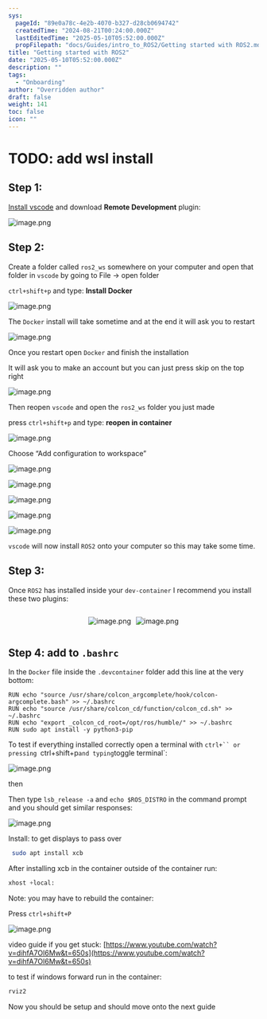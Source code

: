 ```yaml
---
sys:
  pageId: "89e0a78c-4e2b-4070-b327-d28cb0694742"
  createdTime: "2024-08-21T00:24:00.000Z"
  lastEditedTime: "2025-05-10T05:52:00.000Z"
  propFilepath: "docs/Guides/intro_to_ROS2/Getting started with ROS2.md"
title: "Getting started with ROS2"
date: "2025-05-10T05:52:00.000Z"
description: ""
tags:
  - "Onboarding"
author: "Overridden author"
draft: false
weight: 141
toc: false
icon: ""
---
```


# TODO: add wsl install

## Step 1:

[Install vscode](https://code.visualstudio.com/download) and download **Remote Development** plugin:

![image.png](https://prod-files-secure.s3.us-west-2.amazonaws.com/d518164a-d88e-44d1-a4ee-3adb3bd8bce0/efb52993-1881-4a40-b95e-6f020334f022/image.png?X-Amz-Algorithm=AWS4-HMAC-SHA256&X-Amz-Content-Sha256=UNSIGNED-PAYLOAD&X-Amz-Credential=ASIAZI2LB466ZGF44QDO%2F20250716%2Fus-west-2%2Fs3%2Faws4_request&X-Amz-Date=20250716T133018Z&X-Amz-Expires=3600&X-Amz-Security-Token=IQoJb3JpZ2luX2VjEEMaCXVzLXdlc3QtMiJGMEQCIELMup28MZsOutASSrFriFEGs6A7Iw2VnqmY2QVVxTbLAiA9R1RM8srTTwPn8IREFW67TSUnDkcR87OKqaiDvC9bHSr%2FAwhcEAAaDDYzNzQyMzE4MzgwNSIMLO2AUiQZCSVRieffKtwDzXrFY3XGskEQ1Hss308X4EQ%2FlxhPkgHs%2BP5XwxDlvXAcqhYPvA35SYkchUV8zhK1cCaV4pvDrSh6JMnshL8YfR6I8T4pk7jrd0lUn1gsoGToCWmE4xnkCSxoUsLhvLiL9NQIcIYZ7%2BCJDrCUIxo8REqifycmM%2FZRWO1BaVpyjISeGy0Im6bQW%2B4fcyXbWgByZ0%2FCsxIB%2F0buXtOcd99n91zyeqwi1AAEVoN3NOo1039PLspteGDoHuEwXy3wJlWUbxsWgXuFh%2BfUlHwAUXyorVyOOXrXjLJ9d2ZA5z5QB90z72l7yV2V%2FCd1ubwnj4kskPhkfdR3wpsmm9mO7el2fUkyXte%2BGUgE5NI0w%2BrDhZ5h5iixkzRjkcgVybDiI0TEXw8mpBFrQzwPT8HrYQAxAHUcNyH6Z6%2FA0z0NABlcAaWw0knDkzsup9bvvD029yf5B893qxyB6XUFjNOscVLwxknF41luw8bgwXm%2BxEPjjtMFFJu5NPvv7EoGWTVLowrHdmnPOkc5dNEE2Przfn046tHiHuyjNKWUmjKy4JJ4WmX8gm23ru%2BNbuli%2BcYq6ghzqfO2qEbMUVyMgTTsljsjim03PxlAwC%2Bc314YE6Utld0%2BRRlMuKUucOIeeMAwqJPewwY6pgGM2QJ2ezY3woPO7zzegDyYxx%2B0q7Wx0BG06HnP4LlOekc8gA%2Fg6gmAxro1ypi1rB7XtYXQhF5nK9wDkQ4Gi8bbzffAKc6z5Nm2e8cEjej5uVRFVQS4LjYUtNaulsmTNZ0nLvPfHKmSuOgpH2wFEYELLp4M3aA8wr5Ph9RbcOv2nnIRFe9kGB1dARex%2FY9ynKttKW6HhTcebhnRg3KtoScjolrtgVVb&X-Amz-Signature=7c198bacd240153e792b050e51b9aca44af1e56f031e7b0205b1ff3373615d48&X-Amz-SignedHeaders=host&x-amz-checksum-mode=ENABLED&x-id=GetObject)

## Step 2:

Create a folder called `ros2_ws` somewhere on your computer and open that folder in `vscode` by going to File → open folder 

`ctrl+shift+p` and type: **Install Docker**

![image.png](https://prod-files-secure.s3.us-west-2.amazonaws.com/d518164a-d88e-44d1-a4ee-3adb3bd8bce0/2269dc0e-1cd5-47ff-bceb-c04ad9b2eab0/image.png?X-Amz-Algorithm=AWS4-HMAC-SHA256&X-Amz-Content-Sha256=UNSIGNED-PAYLOAD&X-Amz-Credential=ASIAZI2LB466ZGF44QDO%2F20250716%2Fus-west-2%2Fs3%2Faws4_request&X-Amz-Date=20250716T133018Z&X-Amz-Expires=3600&X-Amz-Security-Token=IQoJb3JpZ2luX2VjEEMaCXVzLXdlc3QtMiJGMEQCIELMup28MZsOutASSrFriFEGs6A7Iw2VnqmY2QVVxTbLAiA9R1RM8srTTwPn8IREFW67TSUnDkcR87OKqaiDvC9bHSr%2FAwhcEAAaDDYzNzQyMzE4MzgwNSIMLO2AUiQZCSVRieffKtwDzXrFY3XGskEQ1Hss308X4EQ%2FlxhPkgHs%2BP5XwxDlvXAcqhYPvA35SYkchUV8zhK1cCaV4pvDrSh6JMnshL8YfR6I8T4pk7jrd0lUn1gsoGToCWmE4xnkCSxoUsLhvLiL9NQIcIYZ7%2BCJDrCUIxo8REqifycmM%2FZRWO1BaVpyjISeGy0Im6bQW%2B4fcyXbWgByZ0%2FCsxIB%2F0buXtOcd99n91zyeqwi1AAEVoN3NOo1039PLspteGDoHuEwXy3wJlWUbxsWgXuFh%2BfUlHwAUXyorVyOOXrXjLJ9d2ZA5z5QB90z72l7yV2V%2FCd1ubwnj4kskPhkfdR3wpsmm9mO7el2fUkyXte%2BGUgE5NI0w%2BrDhZ5h5iixkzRjkcgVybDiI0TEXw8mpBFrQzwPT8HrYQAxAHUcNyH6Z6%2FA0z0NABlcAaWw0knDkzsup9bvvD029yf5B893qxyB6XUFjNOscVLwxknF41luw8bgwXm%2BxEPjjtMFFJu5NPvv7EoGWTVLowrHdmnPOkc5dNEE2Przfn046tHiHuyjNKWUmjKy4JJ4WmX8gm23ru%2BNbuli%2BcYq6ghzqfO2qEbMUVyMgTTsljsjim03PxlAwC%2Bc314YE6Utld0%2BRRlMuKUucOIeeMAwqJPewwY6pgGM2QJ2ezY3woPO7zzegDyYxx%2B0q7Wx0BG06HnP4LlOekc8gA%2Fg6gmAxro1ypi1rB7XtYXQhF5nK9wDkQ4Gi8bbzffAKc6z5Nm2e8cEjej5uVRFVQS4LjYUtNaulsmTNZ0nLvPfHKmSuOgpH2wFEYELLp4M3aA8wr5Ph9RbcOv2nnIRFe9kGB1dARex%2FY9ynKttKW6HhTcebhnRg3KtoScjolrtgVVb&X-Amz-Signature=ee9844f2ba5ddd0cacda9736a522b06aa4b5f1c1f9791d2850b854a1fd2d5995&X-Amz-SignedHeaders=host&x-amz-checksum-mode=ENABLED&x-id=GetObject)

The `Docker` install will take sometime and at the end it will ask you to restart

![image.png](https://prod-files-secure.s3.us-west-2.amazonaws.com/d518164a-d88e-44d1-a4ee-3adb3bd8bce0/ed233f78-be33-4b1f-b89c-9c346c0e961e/image.png?X-Amz-Algorithm=AWS4-HMAC-SHA256&X-Amz-Content-Sha256=UNSIGNED-PAYLOAD&X-Amz-Credential=ASIAZI2LB466ZGF44QDO%2F20250716%2Fus-west-2%2Fs3%2Faws4_request&X-Amz-Date=20250716T133018Z&X-Amz-Expires=3600&X-Amz-Security-Token=IQoJb3JpZ2luX2VjEEMaCXVzLXdlc3QtMiJGMEQCIELMup28MZsOutASSrFriFEGs6A7Iw2VnqmY2QVVxTbLAiA9R1RM8srTTwPn8IREFW67TSUnDkcR87OKqaiDvC9bHSr%2FAwhcEAAaDDYzNzQyMzE4MzgwNSIMLO2AUiQZCSVRieffKtwDzXrFY3XGskEQ1Hss308X4EQ%2FlxhPkgHs%2BP5XwxDlvXAcqhYPvA35SYkchUV8zhK1cCaV4pvDrSh6JMnshL8YfR6I8T4pk7jrd0lUn1gsoGToCWmE4xnkCSxoUsLhvLiL9NQIcIYZ7%2BCJDrCUIxo8REqifycmM%2FZRWO1BaVpyjISeGy0Im6bQW%2B4fcyXbWgByZ0%2FCsxIB%2F0buXtOcd99n91zyeqwi1AAEVoN3NOo1039PLspteGDoHuEwXy3wJlWUbxsWgXuFh%2BfUlHwAUXyorVyOOXrXjLJ9d2ZA5z5QB90z72l7yV2V%2FCd1ubwnj4kskPhkfdR3wpsmm9mO7el2fUkyXte%2BGUgE5NI0w%2BrDhZ5h5iixkzRjkcgVybDiI0TEXw8mpBFrQzwPT8HrYQAxAHUcNyH6Z6%2FA0z0NABlcAaWw0knDkzsup9bvvD029yf5B893qxyB6XUFjNOscVLwxknF41luw8bgwXm%2BxEPjjtMFFJu5NPvv7EoGWTVLowrHdmnPOkc5dNEE2Przfn046tHiHuyjNKWUmjKy4JJ4WmX8gm23ru%2BNbuli%2BcYq6ghzqfO2qEbMUVyMgTTsljsjim03PxlAwC%2Bc314YE6Utld0%2BRRlMuKUucOIeeMAwqJPewwY6pgGM2QJ2ezY3woPO7zzegDyYxx%2B0q7Wx0BG06HnP4LlOekc8gA%2Fg6gmAxro1ypi1rB7XtYXQhF5nK9wDkQ4Gi8bbzffAKc6z5Nm2e8cEjej5uVRFVQS4LjYUtNaulsmTNZ0nLvPfHKmSuOgpH2wFEYELLp4M3aA8wr5Ph9RbcOv2nnIRFe9kGB1dARex%2FY9ynKttKW6HhTcebhnRg3KtoScjolrtgVVb&X-Amz-Signature=df6ab20629b317411dca5fba0b2bac535017e9bc94f54ac6664637b42b31d9a1&X-Amz-SignedHeaders=host&x-amz-checksum-mode=ENABLED&x-id=GetObject)

Once you restart open `Docker` and finish the installation

It will ask you to make an account but you can just press skip on the top right

![image.png](https://prod-files-secure.s3.us-west-2.amazonaws.com/d518164a-d88e-44d1-a4ee-3adb3bd8bce0/21010ad9-1659-4fd9-9f59-9932a09b2a3d/image.png?X-Amz-Algorithm=AWS4-HMAC-SHA256&X-Amz-Content-Sha256=UNSIGNED-PAYLOAD&X-Amz-Credential=ASIAZI2LB466ZGF44QDO%2F20250716%2Fus-west-2%2Fs3%2Faws4_request&X-Amz-Date=20250716T133018Z&X-Amz-Expires=3600&X-Amz-Security-Token=IQoJb3JpZ2luX2VjEEMaCXVzLXdlc3QtMiJGMEQCIELMup28MZsOutASSrFriFEGs6A7Iw2VnqmY2QVVxTbLAiA9R1RM8srTTwPn8IREFW67TSUnDkcR87OKqaiDvC9bHSr%2FAwhcEAAaDDYzNzQyMzE4MzgwNSIMLO2AUiQZCSVRieffKtwDzXrFY3XGskEQ1Hss308X4EQ%2FlxhPkgHs%2BP5XwxDlvXAcqhYPvA35SYkchUV8zhK1cCaV4pvDrSh6JMnshL8YfR6I8T4pk7jrd0lUn1gsoGToCWmE4xnkCSxoUsLhvLiL9NQIcIYZ7%2BCJDrCUIxo8REqifycmM%2FZRWO1BaVpyjISeGy0Im6bQW%2B4fcyXbWgByZ0%2FCsxIB%2F0buXtOcd99n91zyeqwi1AAEVoN3NOo1039PLspteGDoHuEwXy3wJlWUbxsWgXuFh%2BfUlHwAUXyorVyOOXrXjLJ9d2ZA5z5QB90z72l7yV2V%2FCd1ubwnj4kskPhkfdR3wpsmm9mO7el2fUkyXte%2BGUgE5NI0w%2BrDhZ5h5iixkzRjkcgVybDiI0TEXw8mpBFrQzwPT8HrYQAxAHUcNyH6Z6%2FA0z0NABlcAaWw0knDkzsup9bvvD029yf5B893qxyB6XUFjNOscVLwxknF41luw8bgwXm%2BxEPjjtMFFJu5NPvv7EoGWTVLowrHdmnPOkc5dNEE2Przfn046tHiHuyjNKWUmjKy4JJ4WmX8gm23ru%2BNbuli%2BcYq6ghzqfO2qEbMUVyMgTTsljsjim03PxlAwC%2Bc314YE6Utld0%2BRRlMuKUucOIeeMAwqJPewwY6pgGM2QJ2ezY3woPO7zzegDyYxx%2B0q7Wx0BG06HnP4LlOekc8gA%2Fg6gmAxro1ypi1rB7XtYXQhF5nK9wDkQ4Gi8bbzffAKc6z5Nm2e8cEjej5uVRFVQS4LjYUtNaulsmTNZ0nLvPfHKmSuOgpH2wFEYELLp4M3aA8wr5Ph9RbcOv2nnIRFe9kGB1dARex%2FY9ynKttKW6HhTcebhnRg3KtoScjolrtgVVb&X-Amz-Signature=8504df1886e2b51553e640b75e8d4b5ef9c615e1d322a879997dc1bde867cfe7&X-Amz-SignedHeaders=host&x-amz-checksum-mode=ENABLED&x-id=GetObject)

Then reopen `vscode` and open the `ros2_ws` folder you just made

press `ctrl+shift+p` and type: **reopen in container**

![image.png](https://prod-files-secure.s3.us-west-2.amazonaws.com/d518164a-d88e-44d1-a4ee-3adb3bd8bce0/4e93b8c2-41ad-488c-8095-c74205196118/image.png?X-Amz-Algorithm=AWS4-HMAC-SHA256&X-Amz-Content-Sha256=UNSIGNED-PAYLOAD&X-Amz-Credential=ASIAZI2LB466ZGF44QDO%2F20250716%2Fus-west-2%2Fs3%2Faws4_request&X-Amz-Date=20250716T133018Z&X-Amz-Expires=3600&X-Amz-Security-Token=IQoJb3JpZ2luX2VjEEMaCXVzLXdlc3QtMiJGMEQCIELMup28MZsOutASSrFriFEGs6A7Iw2VnqmY2QVVxTbLAiA9R1RM8srTTwPn8IREFW67TSUnDkcR87OKqaiDvC9bHSr%2FAwhcEAAaDDYzNzQyMzE4MzgwNSIMLO2AUiQZCSVRieffKtwDzXrFY3XGskEQ1Hss308X4EQ%2FlxhPkgHs%2BP5XwxDlvXAcqhYPvA35SYkchUV8zhK1cCaV4pvDrSh6JMnshL8YfR6I8T4pk7jrd0lUn1gsoGToCWmE4xnkCSxoUsLhvLiL9NQIcIYZ7%2BCJDrCUIxo8REqifycmM%2FZRWO1BaVpyjISeGy0Im6bQW%2B4fcyXbWgByZ0%2FCsxIB%2F0buXtOcd99n91zyeqwi1AAEVoN3NOo1039PLspteGDoHuEwXy3wJlWUbxsWgXuFh%2BfUlHwAUXyorVyOOXrXjLJ9d2ZA5z5QB90z72l7yV2V%2FCd1ubwnj4kskPhkfdR3wpsmm9mO7el2fUkyXte%2BGUgE5NI0w%2BrDhZ5h5iixkzRjkcgVybDiI0TEXw8mpBFrQzwPT8HrYQAxAHUcNyH6Z6%2FA0z0NABlcAaWw0knDkzsup9bvvD029yf5B893qxyB6XUFjNOscVLwxknF41luw8bgwXm%2BxEPjjtMFFJu5NPvv7EoGWTVLowrHdmnPOkc5dNEE2Przfn046tHiHuyjNKWUmjKy4JJ4WmX8gm23ru%2BNbuli%2BcYq6ghzqfO2qEbMUVyMgTTsljsjim03PxlAwC%2Bc314YE6Utld0%2BRRlMuKUucOIeeMAwqJPewwY6pgGM2QJ2ezY3woPO7zzegDyYxx%2B0q7Wx0BG06HnP4LlOekc8gA%2Fg6gmAxro1ypi1rB7XtYXQhF5nK9wDkQ4Gi8bbzffAKc6z5Nm2e8cEjej5uVRFVQS4LjYUtNaulsmTNZ0nLvPfHKmSuOgpH2wFEYELLp4M3aA8wr5Ph9RbcOv2nnIRFe9kGB1dARex%2FY9ynKttKW6HhTcebhnRg3KtoScjolrtgVVb&X-Amz-Signature=dbfaaada0fb46f0b2761bdd81af31f4ca354af890a0e5f8b62a5c942319bd2fb&X-Amz-SignedHeaders=host&x-amz-checksum-mode=ENABLED&x-id=GetObject)

Choose “Add configuration to workspace”

![image.png](https://prod-files-secure.s3.us-west-2.amazonaws.com/d518164a-d88e-44d1-a4ee-3adb3bd8bce0/9560b282-5060-4989-ba37-97e7b2c22476/image.png?X-Amz-Algorithm=AWS4-HMAC-SHA256&X-Amz-Content-Sha256=UNSIGNED-PAYLOAD&X-Amz-Credential=ASIAZI2LB466ZGF44QDO%2F20250716%2Fus-west-2%2Fs3%2Faws4_request&X-Amz-Date=20250716T133018Z&X-Amz-Expires=3600&X-Amz-Security-Token=IQoJb3JpZ2luX2VjEEMaCXVzLXdlc3QtMiJGMEQCIELMup28MZsOutASSrFriFEGs6A7Iw2VnqmY2QVVxTbLAiA9R1RM8srTTwPn8IREFW67TSUnDkcR87OKqaiDvC9bHSr%2FAwhcEAAaDDYzNzQyMzE4MzgwNSIMLO2AUiQZCSVRieffKtwDzXrFY3XGskEQ1Hss308X4EQ%2FlxhPkgHs%2BP5XwxDlvXAcqhYPvA35SYkchUV8zhK1cCaV4pvDrSh6JMnshL8YfR6I8T4pk7jrd0lUn1gsoGToCWmE4xnkCSxoUsLhvLiL9NQIcIYZ7%2BCJDrCUIxo8REqifycmM%2FZRWO1BaVpyjISeGy0Im6bQW%2B4fcyXbWgByZ0%2FCsxIB%2F0buXtOcd99n91zyeqwi1AAEVoN3NOo1039PLspteGDoHuEwXy3wJlWUbxsWgXuFh%2BfUlHwAUXyorVyOOXrXjLJ9d2ZA5z5QB90z72l7yV2V%2FCd1ubwnj4kskPhkfdR3wpsmm9mO7el2fUkyXte%2BGUgE5NI0w%2BrDhZ5h5iixkzRjkcgVybDiI0TEXw8mpBFrQzwPT8HrYQAxAHUcNyH6Z6%2FA0z0NABlcAaWw0knDkzsup9bvvD029yf5B893qxyB6XUFjNOscVLwxknF41luw8bgwXm%2BxEPjjtMFFJu5NPvv7EoGWTVLowrHdmnPOkc5dNEE2Przfn046tHiHuyjNKWUmjKy4JJ4WmX8gm23ru%2BNbuli%2BcYq6ghzqfO2qEbMUVyMgTTsljsjim03PxlAwC%2Bc314YE6Utld0%2BRRlMuKUucOIeeMAwqJPewwY6pgGM2QJ2ezY3woPO7zzegDyYxx%2B0q7Wx0BG06HnP4LlOekc8gA%2Fg6gmAxro1ypi1rB7XtYXQhF5nK9wDkQ4Gi8bbzffAKc6z5Nm2e8cEjej5uVRFVQS4LjYUtNaulsmTNZ0nLvPfHKmSuOgpH2wFEYELLp4M3aA8wr5Ph9RbcOv2nnIRFe9kGB1dARex%2FY9ynKttKW6HhTcebhnRg3KtoScjolrtgVVb&X-Amz-Signature=d8341a12a5812636ca2afd1e9fcbcfad98ccf88d7b95e335a9af3d27c673f667&X-Amz-SignedHeaders=host&x-amz-checksum-mode=ENABLED&x-id=GetObject)

![image.png](https://prod-files-secure.s3.us-west-2.amazonaws.com/d518164a-d88e-44d1-a4ee-3adb3bd8bce0/2ee63f81-886b-48e8-a553-dc6e5eac99e4/image.png?X-Amz-Algorithm=AWS4-HMAC-SHA256&X-Amz-Content-Sha256=UNSIGNED-PAYLOAD&X-Amz-Credential=ASIAZI2LB466ZGF44QDO%2F20250716%2Fus-west-2%2Fs3%2Faws4_request&X-Amz-Date=20250716T133018Z&X-Amz-Expires=3600&X-Amz-Security-Token=IQoJb3JpZ2luX2VjEEMaCXVzLXdlc3QtMiJGMEQCIELMup28MZsOutASSrFriFEGs6A7Iw2VnqmY2QVVxTbLAiA9R1RM8srTTwPn8IREFW67TSUnDkcR87OKqaiDvC9bHSr%2FAwhcEAAaDDYzNzQyMzE4MzgwNSIMLO2AUiQZCSVRieffKtwDzXrFY3XGskEQ1Hss308X4EQ%2FlxhPkgHs%2BP5XwxDlvXAcqhYPvA35SYkchUV8zhK1cCaV4pvDrSh6JMnshL8YfR6I8T4pk7jrd0lUn1gsoGToCWmE4xnkCSxoUsLhvLiL9NQIcIYZ7%2BCJDrCUIxo8REqifycmM%2FZRWO1BaVpyjISeGy0Im6bQW%2B4fcyXbWgByZ0%2FCsxIB%2F0buXtOcd99n91zyeqwi1AAEVoN3NOo1039PLspteGDoHuEwXy3wJlWUbxsWgXuFh%2BfUlHwAUXyorVyOOXrXjLJ9d2ZA5z5QB90z72l7yV2V%2FCd1ubwnj4kskPhkfdR3wpsmm9mO7el2fUkyXte%2BGUgE5NI0w%2BrDhZ5h5iixkzRjkcgVybDiI0TEXw8mpBFrQzwPT8HrYQAxAHUcNyH6Z6%2FA0z0NABlcAaWw0knDkzsup9bvvD029yf5B893qxyB6XUFjNOscVLwxknF41luw8bgwXm%2BxEPjjtMFFJu5NPvv7EoGWTVLowrHdmnPOkc5dNEE2Przfn046tHiHuyjNKWUmjKy4JJ4WmX8gm23ru%2BNbuli%2BcYq6ghzqfO2qEbMUVyMgTTsljsjim03PxlAwC%2Bc314YE6Utld0%2BRRlMuKUucOIeeMAwqJPewwY6pgGM2QJ2ezY3woPO7zzegDyYxx%2B0q7Wx0BG06HnP4LlOekc8gA%2Fg6gmAxro1ypi1rB7XtYXQhF5nK9wDkQ4Gi8bbzffAKc6z5Nm2e8cEjej5uVRFVQS4LjYUtNaulsmTNZ0nLvPfHKmSuOgpH2wFEYELLp4M3aA8wr5Ph9RbcOv2nnIRFe9kGB1dARex%2FY9ynKttKW6HhTcebhnRg3KtoScjolrtgVVb&X-Amz-Signature=7a938fd4af11b1569c3270760bfd1422666f88f8e8ce69bd52f3dbc1a21b1ecb&X-Amz-SignedHeaders=host&x-amz-checksum-mode=ENABLED&x-id=GetObject)

![image.png](https://prod-files-secure.s3.us-west-2.amazonaws.com/d518164a-d88e-44d1-a4ee-3adb3bd8bce0/ae1580b2-b048-407e-aed9-b584224a7a04/image.png?X-Amz-Algorithm=AWS4-HMAC-SHA256&X-Amz-Content-Sha256=UNSIGNED-PAYLOAD&X-Amz-Credential=ASIAZI2LB466ZGF44QDO%2F20250716%2Fus-west-2%2Fs3%2Faws4_request&X-Amz-Date=20250716T133018Z&X-Amz-Expires=3600&X-Amz-Security-Token=IQoJb3JpZ2luX2VjEEMaCXVzLXdlc3QtMiJGMEQCIELMup28MZsOutASSrFriFEGs6A7Iw2VnqmY2QVVxTbLAiA9R1RM8srTTwPn8IREFW67TSUnDkcR87OKqaiDvC9bHSr%2FAwhcEAAaDDYzNzQyMzE4MzgwNSIMLO2AUiQZCSVRieffKtwDzXrFY3XGskEQ1Hss308X4EQ%2FlxhPkgHs%2BP5XwxDlvXAcqhYPvA35SYkchUV8zhK1cCaV4pvDrSh6JMnshL8YfR6I8T4pk7jrd0lUn1gsoGToCWmE4xnkCSxoUsLhvLiL9NQIcIYZ7%2BCJDrCUIxo8REqifycmM%2FZRWO1BaVpyjISeGy0Im6bQW%2B4fcyXbWgByZ0%2FCsxIB%2F0buXtOcd99n91zyeqwi1AAEVoN3NOo1039PLspteGDoHuEwXy3wJlWUbxsWgXuFh%2BfUlHwAUXyorVyOOXrXjLJ9d2ZA5z5QB90z72l7yV2V%2FCd1ubwnj4kskPhkfdR3wpsmm9mO7el2fUkyXte%2BGUgE5NI0w%2BrDhZ5h5iixkzRjkcgVybDiI0TEXw8mpBFrQzwPT8HrYQAxAHUcNyH6Z6%2FA0z0NABlcAaWw0knDkzsup9bvvD029yf5B893qxyB6XUFjNOscVLwxknF41luw8bgwXm%2BxEPjjtMFFJu5NPvv7EoGWTVLowrHdmnPOkc5dNEE2Przfn046tHiHuyjNKWUmjKy4JJ4WmX8gm23ru%2BNbuli%2BcYq6ghzqfO2qEbMUVyMgTTsljsjim03PxlAwC%2Bc314YE6Utld0%2BRRlMuKUucOIeeMAwqJPewwY6pgGM2QJ2ezY3woPO7zzegDyYxx%2B0q7Wx0BG06HnP4LlOekc8gA%2Fg6gmAxro1ypi1rB7XtYXQhF5nK9wDkQ4Gi8bbzffAKc6z5Nm2e8cEjej5uVRFVQS4LjYUtNaulsmTNZ0nLvPfHKmSuOgpH2wFEYELLp4M3aA8wr5Ph9RbcOv2nnIRFe9kGB1dARex%2FY9ynKttKW6HhTcebhnRg3KtoScjolrtgVVb&X-Amz-Signature=c16c5e2e20378ec1fbb4995207dbf17661ca2e87bc086a52694794e6ac8a5f72&X-Amz-SignedHeaders=host&x-amz-checksum-mode=ENABLED&x-id=GetObject)

![image.png](https://prod-files-secure.s3.us-west-2.amazonaws.com/d518164a-d88e-44d1-a4ee-3adb3bd8bce0/53255b28-f75e-430f-b9e3-c0ac8577e42b/image.png?X-Amz-Algorithm=AWS4-HMAC-SHA256&X-Amz-Content-Sha256=UNSIGNED-PAYLOAD&X-Amz-Credential=ASIAZI2LB466ZGF44QDO%2F20250716%2Fus-west-2%2Fs3%2Faws4_request&X-Amz-Date=20250716T133018Z&X-Amz-Expires=3600&X-Amz-Security-Token=IQoJb3JpZ2luX2VjEEMaCXVzLXdlc3QtMiJGMEQCIELMup28MZsOutASSrFriFEGs6A7Iw2VnqmY2QVVxTbLAiA9R1RM8srTTwPn8IREFW67TSUnDkcR87OKqaiDvC9bHSr%2FAwhcEAAaDDYzNzQyMzE4MzgwNSIMLO2AUiQZCSVRieffKtwDzXrFY3XGskEQ1Hss308X4EQ%2FlxhPkgHs%2BP5XwxDlvXAcqhYPvA35SYkchUV8zhK1cCaV4pvDrSh6JMnshL8YfR6I8T4pk7jrd0lUn1gsoGToCWmE4xnkCSxoUsLhvLiL9NQIcIYZ7%2BCJDrCUIxo8REqifycmM%2FZRWO1BaVpyjISeGy0Im6bQW%2B4fcyXbWgByZ0%2FCsxIB%2F0buXtOcd99n91zyeqwi1AAEVoN3NOo1039PLspteGDoHuEwXy3wJlWUbxsWgXuFh%2BfUlHwAUXyorVyOOXrXjLJ9d2ZA5z5QB90z72l7yV2V%2FCd1ubwnj4kskPhkfdR3wpsmm9mO7el2fUkyXte%2BGUgE5NI0w%2BrDhZ5h5iixkzRjkcgVybDiI0TEXw8mpBFrQzwPT8HrYQAxAHUcNyH6Z6%2FA0z0NABlcAaWw0knDkzsup9bvvD029yf5B893qxyB6XUFjNOscVLwxknF41luw8bgwXm%2BxEPjjtMFFJu5NPvv7EoGWTVLowrHdmnPOkc5dNEE2Przfn046tHiHuyjNKWUmjKy4JJ4WmX8gm23ru%2BNbuli%2BcYq6ghzqfO2qEbMUVyMgTTsljsjim03PxlAwC%2Bc314YE6Utld0%2BRRlMuKUucOIeeMAwqJPewwY6pgGM2QJ2ezY3woPO7zzegDyYxx%2B0q7Wx0BG06HnP4LlOekc8gA%2Fg6gmAxro1ypi1rB7XtYXQhF5nK9wDkQ4Gi8bbzffAKc6z5Nm2e8cEjej5uVRFVQS4LjYUtNaulsmTNZ0nLvPfHKmSuOgpH2wFEYELLp4M3aA8wr5Ph9RbcOv2nnIRFe9kGB1dARex%2FY9ynKttKW6HhTcebhnRg3KtoScjolrtgVVb&X-Amz-Signature=b24dbd60955c368a7abf2a7a1f33c38fdd66ad8033aee1f2463a3dccf43cc214&X-Amz-SignedHeaders=host&x-amz-checksum-mode=ENABLED&x-id=GetObject)

![image.png](https://prod-files-secure.s3.us-west-2.amazonaws.com/d518164a-d88e-44d1-a4ee-3adb3bd8bce0/7c562767-5af9-4ffb-97d1-327bcdf4ee00/image.png?X-Amz-Algorithm=AWS4-HMAC-SHA256&X-Amz-Content-Sha256=UNSIGNED-PAYLOAD&X-Amz-Credential=ASIAZI2LB466ZGF44QDO%2F20250716%2Fus-west-2%2Fs3%2Faws4_request&X-Amz-Date=20250716T133018Z&X-Amz-Expires=3600&X-Amz-Security-Token=IQoJb3JpZ2luX2VjEEMaCXVzLXdlc3QtMiJGMEQCIELMup28MZsOutASSrFriFEGs6A7Iw2VnqmY2QVVxTbLAiA9R1RM8srTTwPn8IREFW67TSUnDkcR87OKqaiDvC9bHSr%2FAwhcEAAaDDYzNzQyMzE4MzgwNSIMLO2AUiQZCSVRieffKtwDzXrFY3XGskEQ1Hss308X4EQ%2FlxhPkgHs%2BP5XwxDlvXAcqhYPvA35SYkchUV8zhK1cCaV4pvDrSh6JMnshL8YfR6I8T4pk7jrd0lUn1gsoGToCWmE4xnkCSxoUsLhvLiL9NQIcIYZ7%2BCJDrCUIxo8REqifycmM%2FZRWO1BaVpyjISeGy0Im6bQW%2B4fcyXbWgByZ0%2FCsxIB%2F0buXtOcd99n91zyeqwi1AAEVoN3NOo1039PLspteGDoHuEwXy3wJlWUbxsWgXuFh%2BfUlHwAUXyorVyOOXrXjLJ9d2ZA5z5QB90z72l7yV2V%2FCd1ubwnj4kskPhkfdR3wpsmm9mO7el2fUkyXte%2BGUgE5NI0w%2BrDhZ5h5iixkzRjkcgVybDiI0TEXw8mpBFrQzwPT8HrYQAxAHUcNyH6Z6%2FA0z0NABlcAaWw0knDkzsup9bvvD029yf5B893qxyB6XUFjNOscVLwxknF41luw8bgwXm%2BxEPjjtMFFJu5NPvv7EoGWTVLowrHdmnPOkc5dNEE2Przfn046tHiHuyjNKWUmjKy4JJ4WmX8gm23ru%2BNbuli%2BcYq6ghzqfO2qEbMUVyMgTTsljsjim03PxlAwC%2Bc314YE6Utld0%2BRRlMuKUucOIeeMAwqJPewwY6pgGM2QJ2ezY3woPO7zzegDyYxx%2B0q7Wx0BG06HnP4LlOekc8gA%2Fg6gmAxro1ypi1rB7XtYXQhF5nK9wDkQ4Gi8bbzffAKc6z5Nm2e8cEjej5uVRFVQS4LjYUtNaulsmTNZ0nLvPfHKmSuOgpH2wFEYELLp4M3aA8wr5Ph9RbcOv2nnIRFe9kGB1dARex%2FY9ynKttKW6HhTcebhnRg3KtoScjolrtgVVb&X-Amz-Signature=1908c91cdf53134e34deb85b3595c4e9e6f084fde2a272bc36544456ae424e14&X-Amz-SignedHeaders=host&x-amz-checksum-mode=ENABLED&x-id=GetObject)

`vscode` will now install `ROS2` onto your computer so this may take some time.

## Step 3:

Once `ROS2` has installed inside your `dev-container` I recommend you install these two plugins:

<div style="display: flex;flex-direction: row; column-gap:10px; max-width: 630px;justify-content: center;">
<div>

![image.png](https://prod-files-secure.s3.us-west-2.amazonaws.com/d518164a-d88e-44d1-a4ee-3adb3bd8bce0/3fc3d550-5a54-4ba1-ba6b-faa01cdb7369/image.png?X-Amz-Algorithm=AWS4-HMAC-SHA256&X-Amz-Content-Sha256=UNSIGNED-PAYLOAD&X-Amz-Credential=ASIAZI2LB466URXD5F7F%2F20250716%2Fus-west-2%2Fs3%2Faws4_request&X-Amz-Date=20250716T133021Z&X-Amz-Expires=3600&X-Amz-Security-Token=IQoJb3JpZ2luX2VjEEMaCXVzLXdlc3QtMiJHMEUCIBtNeXhtqloELf01rJpv54c%2BMtUYHAUDPwVPJe0phK%2BPAiEAufKQ2Isug0J34oWSvDV6Nw%2FDGOXPFF9pQJ8q7TXHV94q%2FwMIXBAAGgw2Mzc0MjMxODM4MDUiDFHl1BKWxGnaOUyMIyrcAxgX24PZGQE%2FR9Pb9FHh5tJLP0cxr1KPRhQN0lnA6mYZNJx2xsMySrnd4LxhJEfALcoY4%2FZiBzxtYNhdLlJ6wMXK4CdRxh1eQKTWjCqbB5YPrrWEocljY1CqaFBXFOkatyP7zzg%2BRN3%2Fmoeol3MH2ZpJPwkrwXHVceQER0P%2Ba9FAxSRpPNU6JFuXKnliRdtrpdzaS9kf1DO6BlS8vVu42XFrIlhwmdBCvAVeU1xV88IeQgAMJB7M4wQVqhLsKlPWpEQOyrKtzpBoDLpUpGPhb7DiHAM2ZBrn1XkbCmW0DJqBYOQC5n0%2B79X87nuXx5gSDTZXDeQC6jCxRMAOQjZ0G1GWKNG7NfEGgesmMDq8Nvp4bZh9PgnXg653HNRGhlqqMrPG%2FVYgWtnWC4Vlw8QgFgV8%2F9qrkdMqzZaEbsDHGQbxU%2BXb2GdfpHx4AnO2yDr8loCwrfAytXxAtZ2pWNlFjtUkBcRroF8yM8D3XZt6qrag%2Bp7ITKmwNlCN7aLSN9hCz9QZptwS9KRTpfLOIYZDwKWM6YC7BEvnNNlo%2BP5ZVaSWU2ionPGG5rS8f%2BIaJ0vgcFKmpR2FMTIrQOovm5PTodpBDMXWCr2F5sJGPrvjsn17GbPcd1RmxZR%2Foky6MLKU3sMGOqUBIVh1%2BU9F57rQ%2BuF27Dd79ONV27GnPgTcgsUPRmetTfzvsjgiTFN39v2ynNZD5ZxoDQpVOKxyPJeYcg7fxsigwhcReUiizoWQ5K%2FebklYmYtB2b5HNHjxenw2JMCEf67bJMqO8SpYA6k9YHpia1d7958zqeRLDOeChBkSeIhBMIAXoXGZByBdw3cka4hOfuwN9tPmLcmSeokkycOiLPlBDhT0G%2BbT&X-Amz-Signature=8e88b7bf4a9cc76cee792754572dcfaa0977969de51044229bbb0a6811a0ce31&X-Amz-SignedHeaders=host&x-amz-checksum-mode=ENABLED&x-id=GetObject)

</div>
<div>

![image.png](https://prod-files-secure.s3.us-west-2.amazonaws.com/d518164a-d88e-44d1-a4ee-3adb3bd8bce0/d994cc66-13c2-4093-a5a3-f84cf4601a82/image.png?X-Amz-Algorithm=AWS4-HMAC-SHA256&X-Amz-Content-Sha256=UNSIGNED-PAYLOAD&X-Amz-Credential=ASIAZI2LB4662TNVUYGT%2F20250716%2Fus-west-2%2Fs3%2Faws4_request&X-Amz-Date=20250716T133022Z&X-Amz-Expires=3600&X-Amz-Security-Token=IQoJb3JpZ2luX2VjEEMaCXVzLXdlc3QtMiJIMEYCIQChdWnp%2B%2BWGrUAb3Q5MMlV5bGwgTZglZ84yYcJeJHoN5wIhAP6dHQT01Y1fP9Z1dpWpeUpl%2FiJQiec9k8T3zrgtdDl9Kv8DCFwQABoMNjM3NDIzMTgzODA1IgyNnJpiRpS1BslhcG8q3AO2cQul%2F1R0NPp%2FO1jNATYHzBwHCVME2frN5pxwvgxay6AVK%2FzrYn6%2BgQsTXVWcWcEsmaRSeu2lRKy%2FLohCe7%2F1NKyia8qFt3b%2FhPyYOYWLomfFZXr9kgifK2wbATcxMsBU3Jg2ZRrDB9ZRZYELxFuCvQNlMh4i%2FjDgpKLkOPdcoh6b42GAb%2FfXRoL91PyNSErxBd8qzlCksysGFni1kFWvuPRe4wXCRGTdYdGwba%2BiAIUvgM%2F6vWPgs4E8snvXnDf%2FCBPhzsIGqw6oLckFiwSYmJslGeW8G%2F5UC4345GbRG075qiqkpc%2F4YdJ8xicjE%2BzuAjKab%2Ba92AkNZ8zHtCq1UdbBv7f9io6wAIM7gjp0i1PVRtcGe5dwiPDHgP3wTvgu8p3eK7cxBvPjgPZvHDQ20pTiTcaedFWHbFJOxzkJ%2BpVIWS7UM4I1%2F3UVdG2pqd8Uqiw1qJlzSS4Jbkg91LCj%2FyGP5Zp8Kf3h%2FFUvi8N9ad8S%2FtIamEStOI%2Bb%2FCd7xIWszQqBblpa13rVWeRFe6SAycgSt%2Bz59CSeDgMKqJUhA6I4vhhNPX8i7FoY2PoLuKMkDp7r4%2B0sn6IKtxmfcRiJZ0jrkmlqNTRQ2ljNX0ZgA9QrbV1DjdRsHN9GXDCyk97DBjqkATgGQ8qk5kppy72ahdlAnBbW8qbft7nMvBe0IzXxdpmBZp9xkQr8AU8xDfkFM4Z%2Fs1qIdqvluHMmuIMcRaun2BzSilGwGoFSVi8w0Ig9AGLob60xoZSclb8UM9bIcJVTBSojXJ9eHDSB9kaDV2tGDj9NxxrSbuyumrnRIr2WefJnxKM9%2BAF2uxkcv2ByMRUwJJwjDL1I8JuTDC9PNYq2p0vNl8K7&X-Amz-Signature=7f1641221079980cc4e9fe7ea5293296a7840f24124b8a5af26fd0a86275a0bd&X-Amz-SignedHeaders=host&x-amz-checksum-mode=ENABLED&x-id=GetObject)

</div>
</div>

## Step 4: add to `.bashrc`

In the `Docker` file inside the `.devcontainer` folder add this line at the very bottom: 

```docker
RUN echo "source /usr/share/colcon_argcomplete/hook/colcon-argcomplete.bash" >> ~/.bashrc
RUN echo "source /usr/share/colcon_cd/function/colcon_cd.sh" >> ~/.bashrc
RUN echo "export _colcon_cd_root=/opt/ros/humble/" >> ~/.bashrc
RUN sudo apt install -y python3-pip 
```

To test if everything installed correctly open a terminal with `ctrl+`` or pressing `ctrl+shift+p` and typing `toggle terminal`:

![image.png](https://prod-files-secure.s3.us-west-2.amazonaws.com/d518164a-d88e-44d1-a4ee-3adb3bd8bce0/6a4943d8-b04e-4c02-9a58-775f3384d1a5/image.png?X-Amz-Algorithm=AWS4-HMAC-SHA256&X-Amz-Content-Sha256=UNSIGNED-PAYLOAD&X-Amz-Credential=ASIAZI2LB466ZGF44QDO%2F20250716%2Fus-west-2%2Fs3%2Faws4_request&X-Amz-Date=20250716T133018Z&X-Amz-Expires=3600&X-Amz-Security-Token=IQoJb3JpZ2luX2VjEEMaCXVzLXdlc3QtMiJGMEQCIELMup28MZsOutASSrFriFEGs6A7Iw2VnqmY2QVVxTbLAiA9R1RM8srTTwPn8IREFW67TSUnDkcR87OKqaiDvC9bHSr%2FAwhcEAAaDDYzNzQyMzE4MzgwNSIMLO2AUiQZCSVRieffKtwDzXrFY3XGskEQ1Hss308X4EQ%2FlxhPkgHs%2BP5XwxDlvXAcqhYPvA35SYkchUV8zhK1cCaV4pvDrSh6JMnshL8YfR6I8T4pk7jrd0lUn1gsoGToCWmE4xnkCSxoUsLhvLiL9NQIcIYZ7%2BCJDrCUIxo8REqifycmM%2FZRWO1BaVpyjISeGy0Im6bQW%2B4fcyXbWgByZ0%2FCsxIB%2F0buXtOcd99n91zyeqwi1AAEVoN3NOo1039PLspteGDoHuEwXy3wJlWUbxsWgXuFh%2BfUlHwAUXyorVyOOXrXjLJ9d2ZA5z5QB90z72l7yV2V%2FCd1ubwnj4kskPhkfdR3wpsmm9mO7el2fUkyXte%2BGUgE5NI0w%2BrDhZ5h5iixkzRjkcgVybDiI0TEXw8mpBFrQzwPT8HrYQAxAHUcNyH6Z6%2FA0z0NABlcAaWw0knDkzsup9bvvD029yf5B893qxyB6XUFjNOscVLwxknF41luw8bgwXm%2BxEPjjtMFFJu5NPvv7EoGWTVLowrHdmnPOkc5dNEE2Przfn046tHiHuyjNKWUmjKy4JJ4WmX8gm23ru%2BNbuli%2BcYq6ghzqfO2qEbMUVyMgTTsljsjim03PxlAwC%2Bc314YE6Utld0%2BRRlMuKUucOIeeMAwqJPewwY6pgGM2QJ2ezY3woPO7zzegDyYxx%2B0q7Wx0BG06HnP4LlOekc8gA%2Fg6gmAxro1ypi1rB7XtYXQhF5nK9wDkQ4Gi8bbzffAKc6z5Nm2e8cEjej5uVRFVQS4LjYUtNaulsmTNZ0nLvPfHKmSuOgpH2wFEYELLp4M3aA8wr5Ph9RbcOv2nnIRFe9kGB1dARex%2FY9ynKttKW6HhTcebhnRg3KtoScjolrtgVVb&X-Amz-Signature=78b2d6cc68e5a1d81eb9874f244402d0ba5f619caab616ed94e3d93f788dc408&X-Amz-SignedHeaders=host&x-amz-checksum-mode=ENABLED&x-id=GetObject)

then 

Then type `lsb_release -a` and `echo $ROS_DISTRO` in the command prompt and you should get similar responses:

![image.png](https://prod-files-secure.s3.us-west-2.amazonaws.com/d518164a-d88e-44d1-a4ee-3adb3bd8bce0/3e635dec-a805-4e85-8b9e-d000e5b71a4e/image.png?X-Amz-Algorithm=AWS4-HMAC-SHA256&X-Amz-Content-Sha256=UNSIGNED-PAYLOAD&X-Amz-Credential=ASIAZI2LB466ZGF44QDO%2F20250716%2Fus-west-2%2Fs3%2Faws4_request&X-Amz-Date=20250716T133018Z&X-Amz-Expires=3600&X-Amz-Security-Token=IQoJb3JpZ2luX2VjEEMaCXVzLXdlc3QtMiJGMEQCIELMup28MZsOutASSrFriFEGs6A7Iw2VnqmY2QVVxTbLAiA9R1RM8srTTwPn8IREFW67TSUnDkcR87OKqaiDvC9bHSr%2FAwhcEAAaDDYzNzQyMzE4MzgwNSIMLO2AUiQZCSVRieffKtwDzXrFY3XGskEQ1Hss308X4EQ%2FlxhPkgHs%2BP5XwxDlvXAcqhYPvA35SYkchUV8zhK1cCaV4pvDrSh6JMnshL8YfR6I8T4pk7jrd0lUn1gsoGToCWmE4xnkCSxoUsLhvLiL9NQIcIYZ7%2BCJDrCUIxo8REqifycmM%2FZRWO1BaVpyjISeGy0Im6bQW%2B4fcyXbWgByZ0%2FCsxIB%2F0buXtOcd99n91zyeqwi1AAEVoN3NOo1039PLspteGDoHuEwXy3wJlWUbxsWgXuFh%2BfUlHwAUXyorVyOOXrXjLJ9d2ZA5z5QB90z72l7yV2V%2FCd1ubwnj4kskPhkfdR3wpsmm9mO7el2fUkyXte%2BGUgE5NI0w%2BrDhZ5h5iixkzRjkcgVybDiI0TEXw8mpBFrQzwPT8HrYQAxAHUcNyH6Z6%2FA0z0NABlcAaWw0knDkzsup9bvvD029yf5B893qxyB6XUFjNOscVLwxknF41luw8bgwXm%2BxEPjjtMFFJu5NPvv7EoGWTVLowrHdmnPOkc5dNEE2Przfn046tHiHuyjNKWUmjKy4JJ4WmX8gm23ru%2BNbuli%2BcYq6ghzqfO2qEbMUVyMgTTsljsjim03PxlAwC%2Bc314YE6Utld0%2BRRlMuKUucOIeeMAwqJPewwY6pgGM2QJ2ezY3woPO7zzegDyYxx%2B0q7Wx0BG06HnP4LlOekc8gA%2Fg6gmAxro1ypi1rB7XtYXQhF5nK9wDkQ4Gi8bbzffAKc6z5Nm2e8cEjej5uVRFVQS4LjYUtNaulsmTNZ0nLvPfHKmSuOgpH2wFEYELLp4M3aA8wr5Ph9RbcOv2nnIRFe9kGB1dARex%2FY9ynKttKW6HhTcebhnRg3KtoScjolrtgVVb&X-Amz-Signature=c4db703709a1e1894092ce5ec799eb93fec1e22209e7fb36da84b68271f7a401&X-Amz-SignedHeaders=host&x-amz-checksum-mode=ENABLED&x-id=GetObject)

Install:  to get displays to pass over

```bash
 sudo apt install xcb
```

After installing xcb in the container outside of the container run:

```python
xhost +local:
```

Note: you may have to rebuild the container:

Press `ctrl+shift+P`

![image.png](https://prod-files-secure.s3.us-west-2.amazonaws.com/d518164a-d88e-44d1-a4ee-3adb3bd8bce0/6c2be660-2618-4c38-9c26-53554f7a0b7b/image.png?X-Amz-Algorithm=AWS4-HMAC-SHA256&X-Amz-Content-Sha256=UNSIGNED-PAYLOAD&X-Amz-Credential=ASIAZI2LB466ZGF44QDO%2F20250716%2Fus-west-2%2Fs3%2Faws4_request&X-Amz-Date=20250716T133018Z&X-Amz-Expires=3600&X-Amz-Security-Token=IQoJb3JpZ2luX2VjEEMaCXVzLXdlc3QtMiJGMEQCIELMup28MZsOutASSrFriFEGs6A7Iw2VnqmY2QVVxTbLAiA9R1RM8srTTwPn8IREFW67TSUnDkcR87OKqaiDvC9bHSr%2FAwhcEAAaDDYzNzQyMzE4MzgwNSIMLO2AUiQZCSVRieffKtwDzXrFY3XGskEQ1Hss308X4EQ%2FlxhPkgHs%2BP5XwxDlvXAcqhYPvA35SYkchUV8zhK1cCaV4pvDrSh6JMnshL8YfR6I8T4pk7jrd0lUn1gsoGToCWmE4xnkCSxoUsLhvLiL9NQIcIYZ7%2BCJDrCUIxo8REqifycmM%2FZRWO1BaVpyjISeGy0Im6bQW%2B4fcyXbWgByZ0%2FCsxIB%2F0buXtOcd99n91zyeqwi1AAEVoN3NOo1039PLspteGDoHuEwXy3wJlWUbxsWgXuFh%2BfUlHwAUXyorVyOOXrXjLJ9d2ZA5z5QB90z72l7yV2V%2FCd1ubwnj4kskPhkfdR3wpsmm9mO7el2fUkyXte%2BGUgE5NI0w%2BrDhZ5h5iixkzRjkcgVybDiI0TEXw8mpBFrQzwPT8HrYQAxAHUcNyH6Z6%2FA0z0NABlcAaWw0knDkzsup9bvvD029yf5B893qxyB6XUFjNOscVLwxknF41luw8bgwXm%2BxEPjjtMFFJu5NPvv7EoGWTVLowrHdmnPOkc5dNEE2Przfn046tHiHuyjNKWUmjKy4JJ4WmX8gm23ru%2BNbuli%2BcYq6ghzqfO2qEbMUVyMgTTsljsjim03PxlAwC%2Bc314YE6Utld0%2BRRlMuKUucOIeeMAwqJPewwY6pgGM2QJ2ezY3woPO7zzegDyYxx%2B0q7Wx0BG06HnP4LlOekc8gA%2Fg6gmAxro1ypi1rB7XtYXQhF5nK9wDkQ4Gi8bbzffAKc6z5Nm2e8cEjej5uVRFVQS4LjYUtNaulsmTNZ0nLvPfHKmSuOgpH2wFEYELLp4M3aA8wr5Ph9RbcOv2nnIRFe9kGB1dARex%2FY9ynKttKW6HhTcebhnRg3KtoScjolrtgVVb&X-Amz-Signature=de8569a2d0a8db11211109baa4c31ded5afaff944911440c601ec3761ec6688f&X-Amz-SignedHeaders=host&x-amz-checksum-mode=ENABLED&x-id=GetObject)

video guide if you get stuck: [https://www.youtube.com/watch?v=dihfA7Ol6Mw&t=650s](https://www.youtube.com/watch?v=dihfA7Ol6Mw&t=650s)

to test if windows forward run in the container:

```bash
rviz2
```

Now you should be setup and should move onto the next guide 
